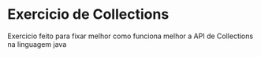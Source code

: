 # Exercicio de Collections #


Exercicio feito para fixar melhor como funciona melhor a API de Collections na linguagem java